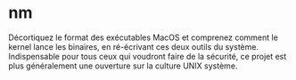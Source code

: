 # nm
Décortiquez le format des exécutables MacOS et comprenez comment le kernel lance les binaires, en ré-écrivant ces deux outils du système. Indispensable pour tous ceux qui voudront faire de la sécurité, ce projet est plus généralement une ouverture sur la culture UNIX système.
